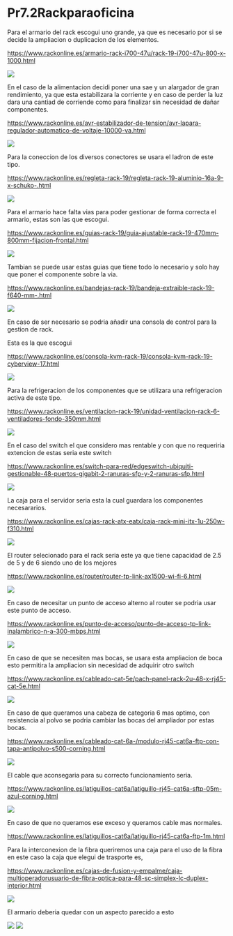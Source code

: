# Pr7.2Rackparaoficina

Para el armario del rack escogui uno grande, ya que es necesario por si se decide la ampliacion o duplicacion de los elementos. 

https://www.rackonline.es/armario-rack-i700-47u/rack-19-i700-47u-800-x-1000.html

![](12345.jpg)

En el caso de la alimentacion decidi poner una sae y un alargador de gran rendimiento, ya que esta estabilizara la corriente y en caso de perder la luz dara una cantiad de corriende como para finalizar sin necesidad de dañar componentes.

https://www.rackonline.es/avr-estabilizador-de-tension/avr-lapara-regulador-automatico-de-voltaje-10000-va.html

![](123456.jpg)

Para la coneccion de los diversos conectores se usara el ladron de este tipo.

https://www.rackonline.es/regleta-rack-19/regleta-rack-19-aluminio-16a-9-x-schuko-.html

![](1234567.jpg)

Para el armario hace falta vias para poder gestionar de forma correcta el armario, estas son las que escogui.

https://www.rackonline.es/guias-rack-19/guia-ajustable-rack-19-470mm-800mm-fijacion-frontal.html

![](12345678.jpg)

Tambian se puede usar estas guias que tiene todo lo necesario y solo hay que poner el componente sobre la via.

https://www.rackonline.es/bandejas-rack-19/bandeja-extraible-rack-19-f640-mm-.html

![](123456789.jpg)

En caso de ser necesario se podria añadir una consola de control para la gestion de rack. 

Esta es la que escogui 

https://www.rackonline.es/consola-kvm-rack-19/consola-kvm-rack-19-cyberview-17.html

![](1.jpg)

Para la refrigeracion de los componentes que se utilizara una refrigeracion activa de este tipo.


https://www.rackonline.es/ventilacion-rack-19/unidad-ventilacion-rack-6-ventiladores-fondo-350mm.html

![](2.jpg)

En el caso del switch el que considero mas rentable y con que no requeriria extencion de estas seria este switch

https://www.rackonline.es/switch-para-red/edgeswitch-ubiquiti-gestionable-48-puertos-gigabit-2-ranuras-sfp-y-2-ranuras-sfp.html

![](3.jpg)

La caja para el servidor seria esta la cual guardara los componentes necesararios.

https://www.rackonline.es/cajas-rack-atx-eatx/caja-rack-mini-itx-1u-250w-f310.html

![](4.jpg)

El router selecionado para el rack seria este ya que tiene capacidad de 2.5 de 5 y de 6 siendo uno de los mejores

https://www.rackonline.es/router/router-tp-link-ax1500-wi-fi-6.html

![](5.jpg)

En caso de necesitar un punto de acceso alterno al router se podria usar este punto de acceso.

https://www.rackonline.es/punto-de-acceso/punto-de-acceso-tp-link-inalambrico-n-a-300-mbps.html

![](6.jpg)

En caso de que se necesiten mas bocas, se usara esta ampliacion de boca esto permitira la ampliacion sin necesidad de adquirir otro switch

https://www.rackonline.es/cableado-cat-5e/pach-panel-rack-2u-48-x-rj45-cat-5e.html

![](7.jpg)

En caso de que queramos una cabeza de categoria 6 mas optimo, con resistencia al polvo se podria cambiar las bocas del ampliador por estas bocas.

https://www.rackonline.es/cableado-cat-6a-/modulo-rj45-cat6a-ftp-con-tapa-antipolvo-s500-corning.html


![](8.jpg)

El cable que aconsegaria para su correcto funcionamiento seria.

https://www.rackonline.es/latiguillos-cat6a/latiguillo-rj45-cat6a-sftp-05m-azul-corning.html

![](9.jpg)

En caso de que no queramos ese exceso y queramos cable mas normales.

https://www.rackonline.es/latiguillos-cat6a/latiguillo-rj45-cat6a-ftp-1m.html

Para la interconexion de la fibra queriremos una caja para el uso de la fibra en este caso la caja que elegui de trasporte es,

https://www.rackonline.es/cajas-de-fusion-y-empalme/caja-multioperadorusuario-de-fibra-optica-para-48-sc-simplex-lc-duplex-interior.html

![](10.jpg)

El armario deberia quedar con un aspecto parecido a esto

![](123.jpeg)
![](1234.jpg)